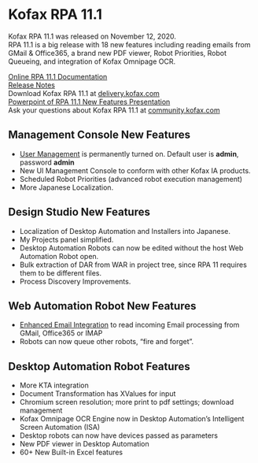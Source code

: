 # Kofax RPA 11.1
Kofax RPA 11.1 was released on November 12, 2020.  
RPA 11.1 is a big release with 18 new features including reading emails from GMail & Office365, a brand new PDF viewer, Robot Priorities, Robot Queueing, and integration of Kofax Omnipage OCR.  

[Online RPA 11.1 Documentation](https://docshield.kofax.com/Portal/Products/en_US/RPA/11.1.0_vwsnqu4c9o/RPA.htm)  
[Release Notes](https://docshield.kofax.com/RPA/en_US/11.1.0_vwsnqu4c9o/print/KofaxRPAReleaseNotes_11.1.0_EN.pdf)  
Download Kofax RPA 11.1 at [delivery.kofax.com](https://delivery.kofax.com)  
[Powerpoint of RPA 11.1 New Features Presentation](??????????????)  
Ask your questions about Kofax RPA 11.1 at [community.kofax.com](https://community.kofax.com/)

## Management Console New Features
* [User Management](https://github.com/KofaxRPA/RPA-11.1/blob/main/UserManagement.md#user-management-in-kofax-rpa-111) is permanently turned on. Default user is **admin**, password **admin**
* New UI Management Console to conform with other Kofax IA products.
* Scheduled Robot Priorities (advanced robot execution management)
* More Japanese Localization.
## Design Studio New Features
* Localization of Desktop Automation and Installers into Japanese.
* My Projects panel simplified.
* Desktop Automation Robots can now be edited without the host Web Automation Robot open.
* Bulk extraction of DAR from WAR in project tree, since RPA 11 requires them to be different files.
* Process Discovery Improvements.
## Web Automation Robot New Features
* [Enhanced Email Integration](https://github.com/KofaxRPA/RPA-11.1/blob/main/Enhanced%20Email%20Integration.md#enhanced-email-integration-in-kofax-rpa-111) to read incoming Email processing from GMail, Office365 or IMAP
* Robots can now queue other robots, “fire and forget”. 
## Desktop Automation Robot Features
* More KTA integration
* Document Transformation has XValues for input
* Chromium  screen resolution; more print to pdf settings; download management
* Kofax Omnipage OCR Engine now in Desktop Automation’s Intelligent Screen Automation (ISA)
* Desktop robots can now have devices passed as parameters
* New PDF viewer in Desktop Automation
* 60+ New Built-in Excel features

